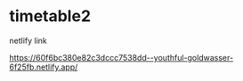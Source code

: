 # timetable2


netlify link

https://60f6bc380e82c3dccc7538dd--youthful-goldwasser-6f25fb.netlify.app/
